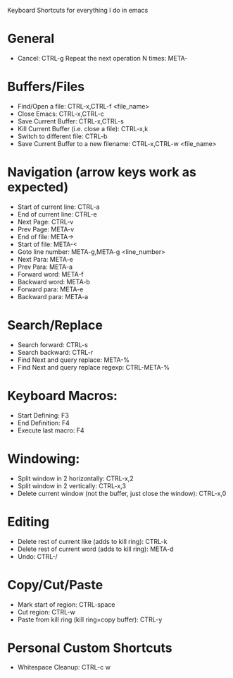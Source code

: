 Keyboard Shortcuts for everything I do in emacs

# General
* Cancel: CTRL-g
Repeat the next operation N times: META-<n> <operation>

# Buffers/Files
* Find/Open a file: CTRL-x,CTRL-f <file_name>
* Close Emacs: CTRL-x,CTRL-c
* Save Current Buffer: CTRL-x,CTRL-s
* Kill Current Buffer (i.e. close a file): CTRL-x,k
* Switch to different file: CTRL-b
* Save Current Buffer to a new filename: CTRL-x,CTRL-w <file_name>

# Navigation (arrow keys work as expected)
* Start of current line: CTRL-a
* End of current line: CTRL-e
* Next Page: CTRL-v
* Prev Page: META-v
* End of file: META->
* Start of file: META-<
* Goto line number: META-g,META-g <line_number>
* Next Para: META-e
* Prev Para: META-a
* Forward word: META-f
* Backward word: META-b
* Forward para: META-e
* Backward para: META-a

# Search/Replace
* Search forward: CTRL-s
* Search backward: CTRL-r
* Find Next and query replace: META-%
* Find Next and query replace regexp: CTRL-META-%

# Keyboard Macros:
* Start Defining: F3
* End Definition: F4
* Execute last macro: F4

# Windowing:
* Split window in 2 horizontally: CTRL-x,2
* Split window in 2 vertically: CTRL-x,3
* Delete current window (not the buffer, just close the window): CTRL-x,0

# Editing
* Delete rest of current like (adds to kill ring): CTRL-k
* Delete rest of current word (adds to kill ring): META-d
* Undo: CTRL-/

# Copy/Cut/Paste
* Mark start of region: CTRL-space
* Cut region: CTRL-w
* Paste from kill ring (kill ring=copy buffer): CTRL-y

# Personal Custom Shortcuts
* Whitespace Cleanup: CTRL-c w